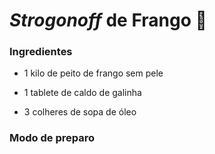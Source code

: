 # _Strogonoff_ de Frango :chicken:

### **Ingredientes**

 - 1 kilo de peito de frango sem pele

 - 1 tablete de caldo de galinha

 - 3 colheres de sopa de óleo

### **Modo de preparo**


